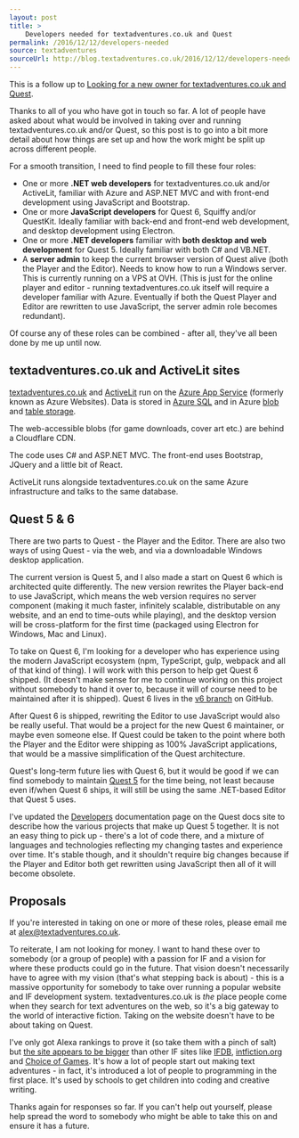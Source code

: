 ```yaml
---
layout: post
title: >
    Developers needed for textadventures.co.uk and Quest
permalink: /2016/12/12/developers-needed
source: textadventures
sourceUrl: http://blog.textadventures.co.uk/2016/12/12/developers-needed/
---
```

This is a follow up to <a href="http://blog.textadventures.co.uk/2016/12/07/looking-for-a-new-owner-for-textadventures-co-uk-and-quest/">Looking for a new owner for textadventures.co.uk and Quest</a>.

Thanks to all of you who have got in touch so far. A lot of people have asked about what would be involved in taking over and running textadventures.co.uk and/or Quest, so this post is to go into a bit more detail about how things are set up and how the work might be split up across different people.

For a smooth transition, I need to find people to fill these four roles:
<ul>
	<li>One or more <strong>.NET web developers</strong> for textadventures.co.uk and/or ActiveLit, familiar with Azure and ASP.NET MVC and with front-end development using JavaScript and Bootstrap.</li>
	<li>One or more <strong>JavaScript developers</strong> for Quest 6, Squiffy and/or QuestKit. Ideally familiar with back-end and front-end web development, and desktop development using Electron.</li>
	<li>One or more <strong>.NET developers</strong> familiar with <strong>both desktop and web development</strong> for Quest 5. Ideally familiar with both C# and VB.NET.</li>
	<li>A <strong>server admin</strong> to keep the current browser version of Quest alive (both the Player and the Editor). Needs to know how to run a Windows server. This is currently running on a VPS at OVH. (This is just for the online player and editor - running textadventures.co.uk itself will require a developer familiar with Azure. Eventually if both the Quest Player and Editor are rewritten to use JavaScript, the server admin role becomes redundant).</li>
</ul>
Of course any of these roles can be combined - after all, they've all been done by me up until now.
<h2>textadventures.co.uk and ActiveLit sites</h2>
<a href="http://textadventures.co.uk">textadventures.co.uk</a> and <a href="http://activelit.com">ActiveLit</a> run on the <a href="https://azure.microsoft.com/en-gb/services/app-service/">Azure App Service</a> (formerly known as Azure Websites). Data is stored in <a href="https://azure.microsoft.com/en-gb/services/sql-database/">Azure SQL</a> and in Azure <a href="https://azure.microsoft.com/en-gb/services/storage/blobs/">blob</a> and <a href="https://azure.microsoft.com/en-gb/services/storage/tables/">table storage</a>.

The web-accessible blobs (for game downloads, cover art etc.) are behind a Cloudflare CDN.

The code uses C# and ASP.NET MVC. The front-end uses Bootstrap, JQuery and a little bit of React.

ActiveLit runs alongside textadventures.co.uk on the same Azure infrastructure and talks to the same database.
<h2>Quest 5 &amp; 6</h2>
There are two parts to Quest - the Player and the Editor. There are also two ways of using Quest - via the web, and via a downloadable Windows desktop application.

The current version is Quest 5, and I also made a start on Quest 6 which is architected quite differently. The new version rewrites the Player back-end to use JavaScript, which means the web version requires no server component (making it much faster, infinitely scalable, distributable on any website, and an end to time-outs while playing), and the desktop version will be cross-platform for the first time (packaged using Electron for Windows, Mac and Linux).

To take on Quest 6, I'm looking for a developer who has experience using the modern JavaScript ecosystem (npm, TypeScript, gulp, webpack and all of that kind of thing). I will work with this person to help get Quest 6 shipped. (It doesn't make sense for me to continue working on this project without somebody to hand it over to, because it will of course need to be maintained after it is shipped). Quest 6 lives in the <a href="https://github.com/textadventures/quest/tree/v6">v6 branch</a> on GitHub.

After Quest 6 is shipped, rewriting the Editor to use JavaScript would also be really useful. That would be a project for the new Quest 6 maintainer, or maybe even someone else. If Quest could be taken to the point where both the Player and the Editor were shipping as 100% JavaScript applications, that would be a massive simplification of the Quest architecture.

Quest's long-term future lies with Quest 6, but it would be good if we can find somebody to maintain <a href="https://github.com/textadventures/quest">Quest 5</a> for the time being, not least because even if/when Quest 6 ships, it will still be using the same .NET-based Editor that Quest 5 uses.

I've updated the <a href="http://docs.textadventures.co.uk/quest/developers.html">Developers</a> documentation page on the Quest docs site to describe how the various projects that make up Quest 5 together. It is not an easy thing to pick up - there's a lot of code there, and a mixture of languages and technologies reflecting my changing tastes and experience over time. It's stable though, and it shouldn't require big changes because if the Player and Editor both get rewritten using JavaScript then all of it will become obsolete.
<h2>Proposals</h2>
If you're interested in taking on one or more of these roles, please email me at <a href="mailto:alex@textadventures.co.uk">alex@textadventures.co.uk</a>.

To reiterate, I am not looking for money. I want to hand these over to somebody (or a group of people) with a passion for IF and a vision for where these products could go in the future. That vision doesn't necessarily have to agree with my vision (that's what stepping back is about) - this is a massive opportunity for somebody to take over running a popular website and IF development system. textadventures.co.uk is <em>the</em> place people come when they search for text adventures on the web, so it's a big gateway to the world of interactive fiction. Taking on the website doesn't have to be about taking on Quest.

I've only got Alexa rankings to prove it (so take them with a pinch of salt) but <a href="http://www.alexa.com/siteinfo/textadventures.co.uk">the site appears to be bigger</a> than other IF sites like <a href="http://www.alexa.com/siteinfo/tads.org">IFDB</a>, <a href="http://www.alexa.com/siteinfo/intfiction.org">intfiction.org</a> and <a href="http://www.alexa.com/siteinfo/choiceofgames.com">Choice of Games</a>. It's how a lot of people start out making text adventures - in fact, it's introduced a lot of people to programming in the first place. It's used by schools to get children into coding and creative writing.

Thanks again for responses so far. If you can't help out yourself, please help spread the word to somebody who might be able to take this on and ensure it has a future.